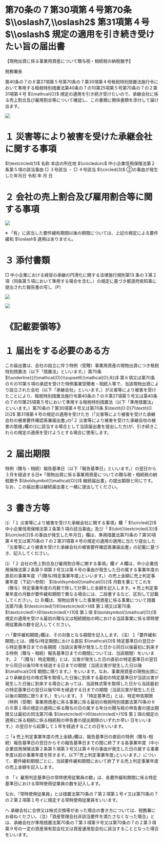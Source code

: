 # 第70条の７第30項第４号第70条 $\\oslash7,\\oslash2$ 第31項第４号 $\\oslash$ 規定の適用を引き続き受けたい旨の届出書

【現物出資に係る事業用資産について贈与税・相続税の納税猶予】

税務署長

第40条の７の８第27項第５号第70条の７第30項第４号租税特別措置法施行令において準用する租税特別措置法第40条の７の10第25項第５号第70条の７の２第31項第４号 $\\mathcal{O}$ 規定の適用を引き続き受けたいので、承継会社に係る売上割合及び雇用割合等について確認し、この書類に関係書類を添付して届け出ます。

![](https://www.nta.go.jp/tmp/1dbd7ef1-e112-4691-b9d9-1ebc65888b00/images/e6da47ce7f2bb373721848e2f3ca4cf04ce602f3f597372ecc8dd70943501fb5.jpg)

# １ 災害等により被害を受けた承継会社に関する事項

$\\textcircled{1}$ 名称 本店の所在地 $\\circledcirc$ 中小企業信用保険法第２条第５項の該当事由 □ ３号該当 ・ □ ４号該当 $\\circled{3}$ ②の事由が発生した年月日 令和 年 月 日

# ２ 会社の売上割合及び雇用割合等に関する事項

![](https://www.nta.go.jp/tmp/1dbd7ef1-e112-4691-b9d9-1ebc65888b00/images/3a4cd7db1a4a3168a8086acb27103ca8b8804da2942dd38186caad80f60a7f7a.jpg)

※ 「有」に該当した要件緩和期間以後の期間については、上記の規定による要件緩和 $\\oslash$ 適用はありません。

# ３ 添付書類

□ 中小企業における経営の承継の円滑化に関する法律施行規則第13 条の３第２項（同条第５項において準用する場合を含む。）の規定に基づき都道府県知事に提出された報告書の写し（P）

![](https://www.nta.go.jp/tmp/1dbd7ef1-e112-4691-b9d9-1ebc65888b00/images/00a4cce2f9a121e1534acd040d6e90a028c904f643fb8782a554d63cb47aef8d.jpg)

![](https://www.nta.go.jp/tmp/1dbd7ef1-e112-4691-b9d9-1ebc65888b00/images/d47246c581df43950368411b584bd5518f951acb76bb9a15854c00eeb6357588.jpg)

# 《記載要領等》

# １ 届出をする必要のある方

この届出書は、会社の設立に伴う特例（受贈）事業用資産の現物出資につき租税特別措置法（以下「措置法」といいます。）第70条 $\\underline{{{\\mathcal{O}}\\supset6;\\mathcal{O};8}}$ 第６項又は第70条の６の10第６項の承認を受けた特例事業受贈者・相続人等で、当該現物出資により設立された会社（以下「承継会社」といいます。）が災害等により被害を受けたことにより、租税特別措置法施行令第40条の７の８第27項第５号又は第40条の７の10第25項第５号において準用する租税特別措置法（以下「準用措置法」といいます。）第70条の７第30項第４号又は第70条 $\\textit{O D}7\\textit{O D}2$ 第31項第４号の規定の適用を受けた方（｢災害等により被害を受けた承継会社の被害要件確認表兼届出書｣の｢２ 災害等により被害を受けた承継会社の被害の態様｣欄の⑶に該当する場合として当該届出書を提出した方)が、引き続きこれらの規定の適用を受けようとする場合に使用します。

# ２ 届出期限

特例（贈与・相続）報告基準日（以下「報告基準日」といいます。）の翌日から３月を経過する日※「現物出資に係る事業用資産についての贈与税・相続税の納税猶予 $\\boldsymbol{\\mathcal{O}})$ 継続届出書」の提出期限と同じです。なお、この届出書は継続届出書と一緒に提出してください。

# ３ 書き方等

⑴ 「１ 災害等により被害を受けた承継会社に関する事項」欄「 $\\circled{2}$ 中小企業信用保険法第２条第５項の該当事由」及び「 $\\dot{\\textcircled{3}}$ $\\circled{2}$ の事由が発生した年月日」欄は、準用措置法第70条の７第30項第４号又は第70条の７の２第31項第４号の規定の適用の適用に当たり提出した「災害等により被害を受けた承継会社の被害要件確認表兼届出書」の記載に基づき、記入してください。

⑵ 「２ 会社の売上割合及び雇用割合等に関する事項」欄イ Ａ欄は、中小企業信用保険法第２条第５項第３号又は第４号の事由が発生した日の属する事業年度の直前の事業年度（｢(贈与)特定事業年度｣といいます。）の売上金額に売上判定事業年度（下記ハ参照） $\\boldsymbol{\\mathcal{O}})$ 月数を乗じてこれを（贈与）特定事業年度の月数で除して計算した金額を記入します。※ 売上判定事業年度の月数が要件緩和期間で異なる場合には、二段書するなど、区別して記載してください。ロ Ｂ欄は、現物出資をした事業用資産に係る事業について措置法第70条 $\\textcircled{1}6\\textcircled{>}8$ 第１項又は第70条 $\\textcircled{>}6\\textcircled{>}10$ 第１項 $\\boldsymbol{\\mathcal{O}})$ 規定の適用を受ける最初の贈与又は相続開始の時における当該事業に係る常時使用従業員の数を記入してください。

ハ ｢要件緩和期間｣欄は、その対象となる期間を記入します。（注）１ ｢要件緩和期間｣とは、(贈与)特定期間における直前 $\\mathcal{O}$ 特定基準日の翌日から特定基準日までの各期間（当該災害等が発生した日から同日以後最初に到来する特例（贈与・相続）報告基準日までの期間については、当該期間）をいいます。２ 「（贈与）特定期間」とは、災害が発生した日の直前の特定基準日の翌日から同日以後10年を経過する日までの期間（当該災害が発生した日以後 $\\mathcal{O}$ 期間に限ります。）をいいます。なお、事業用資産の現物出資により承継会社の株式等を取得した日後に到来する最初の特定基準日が当該災害が発生した日後に到来する場合にあっては、当該株式等を取得した日から当該最初の特定基準日の翌日以後10年を経過する日までの期間（当該災害が発生した日以後の期間に限ります。）をいいます。３ 「特定基準日」とは、特定申告期限（特例（受贈）事業用資産に係る事業に係る最初の租税特別措置法第70条の６の８第１項の規定の適用に係る贈与の日の属する年分の贈与税の申告書の提出期限又は最初の同法第70条 $\\textcircled{>}6\\textcircled{>}10$ 第１項の規定の適用に係る相続に係る相続税の申告書の提出期限のいずれか早い 日をいいます。）の翌日から起算して１年を経過するごとの日をいいます。

ニ ｢a 売上判定事業年度の売上金額｣欄は、報告基準日の直前の特例（贈与･相続）報告基準日の翌日からその報告基準日までの間に終了する各事業年度（中小企業信用保険法第２条第５項第３号又は第４号の事由が発生した日の属する事業年度以前の事業年度を除きます。以下｢売上判定事業年度｣といいます。）について、要件緩和期間ごとに、当該要件緩和期間において終了する売上判定事業年度の売上金額を記入します。

ホ 「ｃ 雇用判定基準日の常時使用従業員の数」は、各要件緩和期間に係る特定基準日における常時使用従業員の数を記入します。

なお、「常時使用従業員」とは措置法第70条の７第２項第１号イ又は第70条の７の２第２項第１号イに規定する常時使用従業員をいいます。

へ 承継会社に合併又は株式交換等があった場合の書き方については、税務署にお尋ねください。（注）「資産管理会社非該当要件を満たさなくなった場合」とは、承継会社が準用措置法第70条の７第３項第９号又は第70条の７の２第３項第９号の一定の資産保有型会社又は資産運用型会社に該当することとなった場合をいいます。